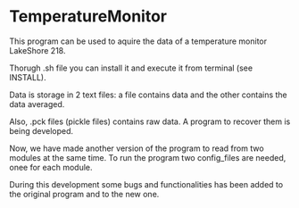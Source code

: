 # TemperatureMonitor

This program can be used to aquire the data of a temperature monitor
LakeShore 218. 

Thorugh .sh file you can install it and execute it from terminal (see INSTALL).

Data is storage in 2 text files: a file contains data and the other contains
the data averaged.

Also, .pck files (pickle files) contains raw data. A program to recover them 
is being developed.

Now, we have made another version of the program to read from two modules at the same time.
To run the program two config_files are needed, onee for each module.

During this development some bugs and functionalities has been added to the original program and to the new one.

